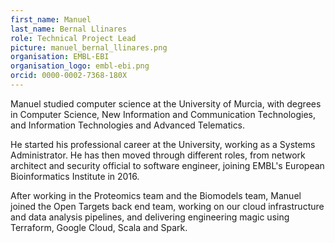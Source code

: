```yaml
---
first_name: Manuel
last_name: Bernal Llinares
role: Technical Project Lead
picture: manuel_bernal_llinares.png
organisation: EMBL-EBI
organisation_logo: embl-ebi.png
orcid: 0000-0002-7368-180X
---
```


Manuel studied computer science at the University of Murcia, with degrees in Computer Science, New Information and Communication Technologies, and Information Technologies and Advanced Telematics. 

He started his professional career at the University, working as a Systems Administrator. He has then moved through different roles, from network architect and security official to software engineer, joining EMBL's European Bioinformatics Institute in 2016. 

After working in the Proteomics team and the Biomodels team, Manuel joined the Open Targets back end team, working on our cloud infrastructure and data analysis pipelines, and delivering engineering magic using Terraform, Google Cloud, Scala and Spark.
